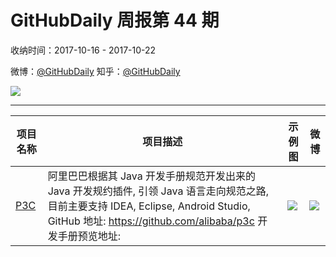 # GitHubDaily 周报第 44 期

收纳时间：2017-10-16 - 2017-10-22

微博：[@GitHubDaily](https://weibo.com/GitHubDaily)
知乎：[@GitHubDaily](https://www.zhihu.com/people/githubdaily)

![](https://raw.githubusercontent.com/GitHubDaily/GitHubDaily/master/assets/weixin.png)

---

项目名称 | 项目描述 | 示例图 | 微博
--- | --- | --- | ---
[P3C](status.github_url) | 阿里巴巴根据其 Java 开发手册规范开发出来的 Java 开发规约插件, 引领 Java 语言走向规范之路, 目前主要支持 IDEA, Eclipse, Android Studio, GitHub 地址: https://github.com/alibaba/p3c 开发手册预览地址: | ![](http://wx2.sinaimg.cn/large/006fiYtfgy1fkk9o07j0zj30p00dwape.jpg) | [![](https://raw.githubusercontent.com/GitHubDaily/GitHubDaily/master/assets/sina_logo.png)](https://weibo.com/5722964389/FqF6I1fYI)
